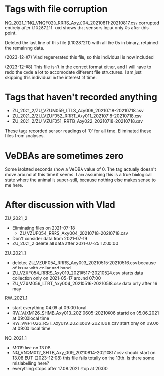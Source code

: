 
# Tags with file corruption

NQ_2021_1/NQ_VNQF020_RRRS_Axy_004_20210811-20210817.csv
corrupted entirely after l.10287211. xxd shows that sensors input only 0s after
this point.

Deleted the last line of this file (l.10287211) with all the 0s in binary,
retained the remaining data.

(2023-12-07) Vlad regenerated this file, so this individual is now included

(2023-12-08) This file isn't in the correct format either, and I will have to
redo the code a lot to accomodate different file structures. I am just skipping
this individual in the interest of time.

# Tags that haven't recorded anything

- ZU_2021_2/ZU_VZUM059_LTLS_Axy009_20210718-20210718.csv
- ZU_2021_2/ZU_VZUF052_RRRT_Axy011_20210718-20210718.csv
- ZU_2021_2/ZU_VZUF051_RRTB_Axy022_20210718-20210718.csv

These tags recorded sensor readings of '0' for all time.
Eliminated these files from analyses.

# VeDBAs are sometimes zero

Some isolated seconds show a VeDBA value of 0. The tag actually doesn't move
around at this time it seems. I am assuming this is a true biological state
where the animal is super-still, because nothing else makes sense to me here.

# After discussion with Vlad

ZU_2021_2
- Eliminating files on 2021-07-18
    - ZU_VZUF054_RRRS_Axy004_20210718-20210718.csv
- Don't consider data from 2021-07-19
- ZU_2021_2 delete all data after 2021-07-25 12:00:00

ZU_2021_1
- deleted ZU_VZUF054_RRRS_Axy003_20210515-20210516.csv because of issue with
  collar and hand
- ZU_VZUF054_RRRS_Axy019_20210517-20210524.csv starts data collection only on
  2021-05-17 around 07:00
- ZU_VZUM056_LTRT_Axy004_20210516-20210518.csv data only after 16 may

RW_2021_1
- start everything 04.06 at 09:00 local
- RW_VJXM126_SHMB_Axy013_20210605-20210606 startd on 05.06.2021 at 09:00local
  time
- RW_VMPF026_RST_Axy019_20210609-20210611.csv start only on 09.06 at 09:00 local
  time

NQ_2021_1
- M019 lost on 13.08
- NQ_VNQM012_SHTB_Axy_009_20210814-20210817.csv should start on 13.08
    BUT (2023-12-08) this file fails totally on the 13th. Is there some
    mislabelling here?
- everything stops after 17.08.2021 stop at 20:00

